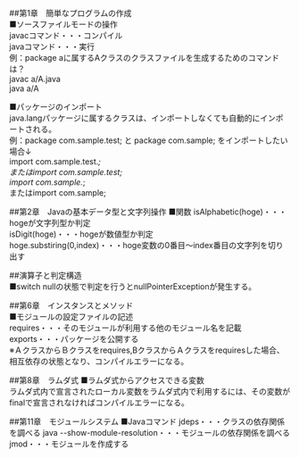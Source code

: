 ##第1章　簡単なプログラムの作成  
■ソースファイルモードの操作  
javacコマンド・・・コンパイル  
javaコマンド・・・実行  
例：package aに属するAクラスのクラスファイルを生成するためのコマンドは？  
javac a/A.java  
java a/A  

■パッケージのインポート  
java.langパッケージに属するクラスは、インポートしなくても自動的にインポートされる。  
例：package com.sample.test; と package com.sample; をインポートしたい場合↓  
import com.sample.test.*;  
またはimport com.sample.test;  
import com.sample.*;  
またはimport com.sample;  

##第2章　Javaの基本データ型と文字列操作
■関数
isAlphabetic(hoge)・・・hogeが文字列型か判定  
isDigit(hoge)・・・hogeが数値型か判定  
hoge.substiring(0,index)・・・hoge変数の0番目～index番目の文字列を切り出す  

##演算子と判定構造  
■switch
nullの状態で判定を行うとnullPointerExceptionが発生する。  



##第6章　インスタンスとメソッド  
■モジュールの設定ファイルの記述  
requires・・・そのモジュールが利用する他のモジュール名を記載  
exports・・・パッケージを公開する  
※ＡクラスからＢクラスをrequires,BクラスからＡクラスをrequiresした場合、相互依存の状態となり、コンパイルエラーになる。  

##第8章　ラムダ式
■ラムダ式からアクセスできる変数  
ラムダ式内で宣言されたローカル変数をラムダ式内で利用するには、その変数がfinalで宣言されなければコンパイルエラーになる。 

##第11章　モジュールシステム
■Javaコマンド
jdeps・・・クラスの依存関係を調べる
java --show-module-resolution・・・モジュールの依存関係を調べる
jmod・・・モジュールを作成する
